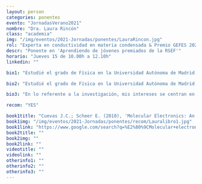```yaml
---
layout: person
categories: ponentes
evento: "JornadasVerano2021"
nombre: "Dra. Laura Rincón"
class: "academia"
img: "/img/eventos/2021-Jornadas/ponentes/LauraRincon.jpg"
rol: "Experta en conductividad en materia condensada & Premio GEFES 2020 a la Mejor Tesis Experimental"
descr: "Ponente en 'Aprendiendo de jóvenes premiados de la RSEF'"
horario: "Jueves 15 de 10.00h a 12.10h"
linkedin: ""

bio1: "Estudié el grado de Física en la Universidad Autónoma de Madrid, disfrutando en tercero de una beca Erasmus de un año en la Université Paul Sabatier de Toulouse (Francia), y en 2013 empecé el máster en “Física de la Materia Condensada y Nanotecnología” de la UAM."

bio2: "Estudié el grado de Física en la Universidad Autónoma de Madrid, disfrutando en tercero de una beca Erasmus de un año en la Université Paul Sabatier de Toulouse (Francia), y en 2013 empecé el máster en “Física de la Materia Condensada y Nanotecnología” de la UAM."

bio3: "En lo referente a la investigación, mis intereses se centran en el estudio de sistemas nanométricos, como contactos atómicos, uniones moleculares y sistemas bidimensionales, y en la caracterización de sus propiedades de transporte eléctrico, termoeléctrico y térmico, principalmente mediante la utilización de microscopías de proximidad."

recom: "YES"

book1title: "Cuevas J.C.; Scheer E. (2010), 'Molecular Electronics: An introduction to theory and experiment' <em>‎World Scientific Publishing Company</em>, ISBN: 9789814282581"
book1img: "/img/eventos/2021-Jornadas/ponentes/recom/Lauralibro1.jpg"
book1link: "https://www.google.com/search?q=%E2%80%9CMolecular+electronics:+An+introduction+to+theory+and+experiment%E2%80%9D,+de+Juan+Carlos+Cuevas+y+Elke+Scheer+%28editorial+World+Scientific%29&source=lmns&bih=615&biw=1366&client=firefox-b-d&hl=ca&sa=X&ved=2ahUKEwiruYS099PxAhUEsxoKHRYPDr8Q_AUoAHoECAEQAA"
book2title: ""
book2img: ""
book2link: ""
videotitle: ""
videolink: ""
otherinfo1: ""
otherinfo2: ""
otherinfo3: ""
---
```

